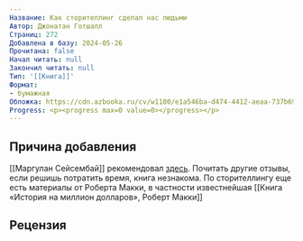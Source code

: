 ```yaml
---
Название: Как сторителлинг сделал нас людьми
Автор: Джонатан Готшалл
Страниц: 272
Добавлена в базу: 2024-05-26
Прочитана: false
Начал читать: null
Закончил читать: null
Тип: '[[Книга]]'
Формат:
- бумажная
Обложка: https://cdn.azbooka.ru/cv/w1100/e1a546ba-d474-4412-aeaa-737b69650c26.jpg
Progress: <p><progress max=0 value=0></progress></p>
---
```

## Причина добавления

[[Маргулан Сейсембай]] рекомендовал [здесь](https://www.youtube.com/watch?v=IScaA-A3AwU). Почитать другие отзывы, если решишь потратить время, книга незнакома. По сторителлингу еще есть материалы от Роберта Макки, в частности известнейшая [[Книга «История на миллион долларов», Роберт Макки]]

## Рецензия